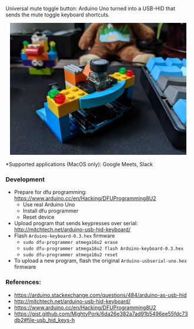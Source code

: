 Universal mute toggle button: Arduino Uno turned into a USB-HID that sends the mute toggle keyboard shortcuts.

<p align="center">
  <img width="480" src="https://github.com/kseneres/muter/blob/master/pic.jpg">
</p>

\*Supported applications (MacOS only): Google Meets, Slack

### Development

- Prepare for dfu programming: https://www.arduino.cc/en/Hacking/DFUProgramming8U2
  - Use real Arduino Uno
  - Install dfu programmer
  - Reset device
- Upload program that sends keypresses over serial: http://mitchtech.net/arduino-usb-hid-keyboard/
- Flash `Arduino-keyboard-0.3.hex` firmware
  - `sudo dfu-programmer atmega16u2 erase`
  - `sudo dfu-programmer atmega16u2 flash Arduino-keyboard-0.3.hex`
  - `sudo dfu-programmer atmega16u2 reset`
- To upload a new program, flash the original `Arduino-usbserial-uno.hex` firmware

### References:

* https://arduino.stackexchange.com/questions/484/arduino-as-usb-hid
* http://mitchtech.net/arduino-usb-hid-keyboard/
* https://www.arduino.cc/en/Hacking/DFUProgramming8U2
* https://gist.github.com/MightyPork/6da26e382a7ad91b5496ee55fdc73db2#file-usb_hid_keys-h
